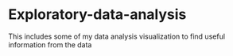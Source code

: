 # Exploratory-data-analysis
This includes some of my data analysis visualization to find useful information from the data 
